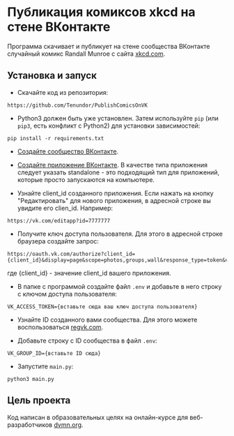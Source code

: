 # Публикация комиксов xkcd на стене ВКонтакте

Программа скачивает и публикует на стене сообщества ВКонтакте случайный комикс Randall Munroe с сайта [xkcd.com](xkcd.com).

## Установка и запуск

- Скачайте код из репозитория:
```
https://github.com/Tenundor/PublishComicsOnVK
```

- Python3 должен быть уже установлен. 
Затем используйте `pip` (или `pip3`, есть конфликт с Python2) для установки зависимостей:
```
pip install -r requirements.txt
```

- [Создайте сообщество ВКонтакте](https://vk.com/faq18025).

- [Создайте приложение ВКонтакте](https://vk.com/dev/native_create).
В качестве типа приложения следует указать standalone - это подходящий тип для приложений, которые просто запускаются на компьютере.

- Узнайте client_id созданного приложения. Если нажать на кнопку "Редактировать" для нового приложения, 
в адресной строке вы увидите его clien_id. Например:
```
https://vk.com/editapp?id=7777777
```

- Получите ключ доступа пользователя. Для этого в адресной строке браузера создайте запрос:
```
https://oauth.vk.com/authorize?client_id={client_id}&display=page&scope=photos,groups,wall&response_type=token&v=5.126
```
где {client_id} - значение client_id вашего приложения.

- В папке с программой создайте файл `.env` и добавьте в него строку с ключом доступа пользователя:
```
VK_ACCESS_TOKEN={вставьте сюда ваш ключ доступа пользователя}
```

- Узнайте ID созданного вами сообщества. Для этого можете воспользоваться [regvk.com](https://regvk.com/id/).

- Добавьте строку с ID сообщества в файл `.env`:
```
VK_GROUP_ID={вставьте ID сюда}
```

- Запустите `main.py`:
```
python3 main.py
```

## Цель проекта
Код написан в образовательных целях на онлайн-курсе для веб-разработчиков [dvmn.org](dvmn.org).
